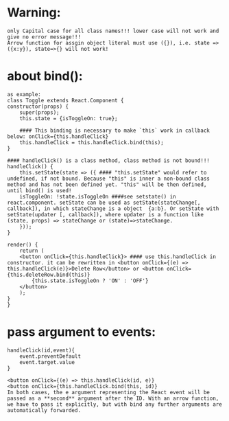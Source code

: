 # Warning: 
    only Capital case for all class names!!! lower case will not work and give no error message!!!
    Arrow function for assgin object literal must use ({}), i.e. state => ({x:y}), state=>{} will not work!

# about bind():

    as example:
    class Toggle extends React.Component {
    constructor(props) {
        super(props);
        this.state = {isToggleOn: true};

        #### This binding is necessary to make `this` work in callback below: onClick={this.handleClick}
        this.handleClick = this.handleClick.bind(this);
    }

    #### handleClick() is a class method, class method is not bound!!! 
    handleClick() {
        this.setState(state => ({ #### "this.setState" would refer to undefined, if not bound. Because "this" is inner a non-bound class method and has not been defined yet. "this" will be then defined, until bind() is used!
        isToggleOn: !state.isToggleOn ####see setstate() in react.component. setState can be used as setState(stateChange[, callback]), in which stateChange is a object  {a:b}. Or setState with setState(updater [, callback]), where updater is a function like (state, props) => stateChange or (state)=>stateChange.
        }));
    }

    render() {
        return (
        <button onClick={this.handleClick}> #### use this.handleClick in constructor. it can be rewritten in <button onClick={(e) => this.handleClick(e)}>Delete Row</button> or <button onClick={this.deleteRow.bind(this)}
            {this.state.isToggleOn ? 'ON' : 'OFF'}
        </button>
        );
    }
    }


# pass argument to events:
    
    
    handleClick(id,event){
        event.preventDefault
        event.target.value
    }

    <button onClick={(e) => this.handleClick(id, e)}
    <button onClick={this.handleClick.bind(this, id)}
    In both cases, the e argument representing the React event will be passed as a **second** argument after the ID. With an arrow function, we have to pass it explicitly, but with bind any further arguments are automatically forwarded.